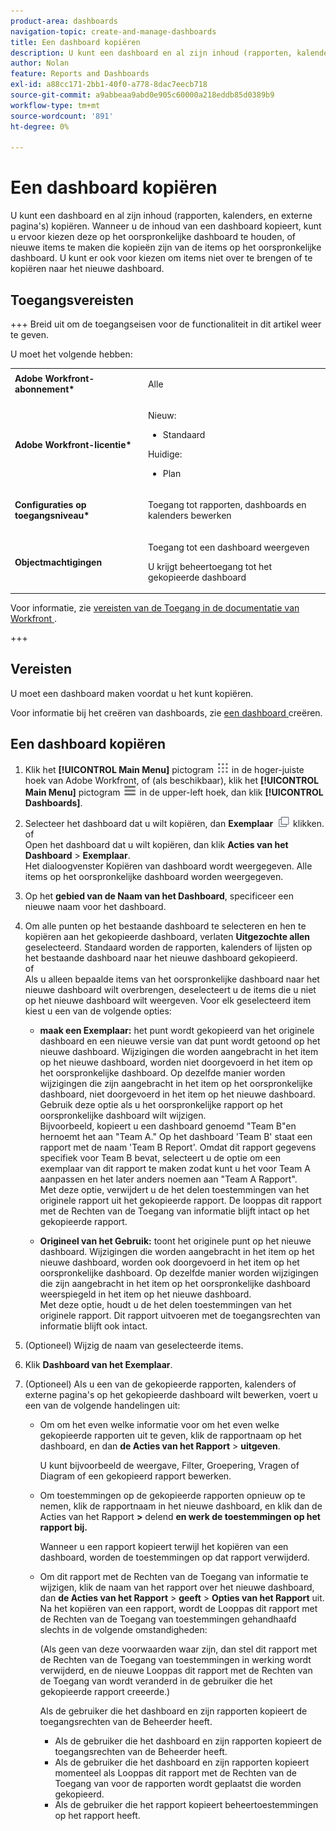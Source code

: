 ```yaml
---
product-area: dashboards
navigation-topic: create-and-manage-dashboards
title: Een dashboard kopiëren
description: U kunt een dashboard en al zijn inhoud (rapporten, kalenders, en externe pagina's) kopiëren. Wanneer u de inhoud van een dashboard kopieert, kunt u ervoor kiezen deze op het oorspronkelijke dashboard te houden, of nieuwe items te maken die kopieën zijn van de items op het oorspronkelijke dashboard. U kunt er ook voor kiezen om items niet over te brengen of te kopiëren naar het nieuwe dashboard.
author: Nolan
feature: Reports and Dashboards
exl-id: a88cc171-2bb1-40f0-a778-8dac7eecb718
source-git-commit: a9abbeaa9abd0e905c60000a218eddb85d0389b9
workflow-type: tm+mt
source-wordcount: '891'
ht-degree: 0%

---
```


# Een dashboard kopiëren

<!-- Audited: 1/2025 -->

U kunt een dashboard en al zijn inhoud (rapporten, kalenders, en externe pagina&#39;s) kopiëren. Wanneer u de inhoud van een dashboard kopieert, kunt u ervoor kiezen deze op het oorspronkelijke dashboard te houden, of nieuwe items te maken die kopieën zijn van de items op het oorspronkelijke dashboard. U kunt er ook voor kiezen om items niet over te brengen of te kopiëren naar het nieuwe dashboard.

## Toegangsvereisten

+++ Breid uit om de toegangseisen voor de functionaliteit in dit artikel weer te geven.

U moet het volgende hebben:

<table style="table-layout:auto"> 
 <col> 
 <col> 
 <tbody> 
  <tr> 
   <td role="rowheader"><strong>Adobe Workfront-abonnement*</strong></td> 
   <td> <p>Alle</p> </td> 
  </tr> 
  <tr> 
   <td role="rowheader"><strong>Adobe Workfront-licentie*</strong></td> 
    <td> 
      <p>Nieuw:</p>
         <ul>
         <li><p>Standaard</p></li>
         </ul>
      <p>Huidige:</p>
         <ul>
         <li><p>Plan</p></li>
         </ul>
   </td> 
  </tr> 
  <tr> 
   <td role="rowheader"><strong>Configuraties op toegangsniveau*</strong></td> 
   <td> <p>Toegang tot rapporten, dashboards en kalenders bewerken</p></td> 
  </tr> 
  <tr> 
   <td role="rowheader"><strong>Objectmachtigingen</strong></td> 
   <td> <p>Toegang tot een dashboard weergeven</p> <p>U krijgt beheertoegang tot het gekopieerde dashboard</p></td> 
  </tr> 
 </tbody> 
</table>

Voor informatie, zie [ vereisten van de Toegang in de documentatie van Workfront ](/help/quicksilver/administration-and-setup/add-users/access-levels-and-object-permissions/access-level-requirements-in-documentation.md).

+++

## Vereisten

U moet een dashboard maken voordat u het kunt kopiëren.

Voor informatie bij het creëren van dashboards, zie [ een dashboard ](../../../reports-and-dashboards/dashboards/creating-and-managing-dashboards/create-dashboard.md) creëren.

## Een dashboard kopiëren

1. Klik het **[!UICONTROL Main Menu]** pictogram ![ Belangrijkste Menu ](/help/_includes/assets/main-menu-icon.png) in de hoger-juiste hoek van Adobe Workfront, of (als beschikbaar), klik het **[!UICONTROL Main Menu]** pictogram ![ Belangrijkste Menu ](/help/_includes/assets/main-menu-icon-left-nav.png) in de upper-left hoek, dan klik **[!UICONTROL Dashboards]**.

1. Selecteer het dashboard dat u wilt kopiëren, dan **Exemplaar** ![](assets/copy-icon.png) klikken.\
   of\
   Open het dashboard dat u wilt kopiëren, dan klik **Acties van het Dashboard** > **Exemplaar**.\
   Het dialoogvenster Kopiëren van dashboard wordt weergegeven. Alle items op het oorspronkelijke dashboard worden weergegeven.

1. Op het **gebied van de Naam van het Dashboard**, specificeer een nieuwe naam voor het dashboard.
1. Om alle punten op het bestaande dashboard te selecteren en hen te kopiëren aan het gekopieerde dashboard, verlaten **Uitgezochte allen** geselecteerd. Standaard worden de rapporten, kalenders of lijsten op het bestaande dashboard naar het nieuwe dashboard gekopieerd.\
   of\
   Als u alleen bepaalde items van het oorspronkelijke dashboard naar het nieuwe dashboard wilt overbrengen, deselecteert u de items die u niet op het nieuwe dashboard wilt weergeven. Voor elk geselecteerd item kiest u een van de volgende opties:

   * **maak een Exemplaar:** het punt wordt gekopieerd van het originele dashboard en een nieuwe versie van dat punt wordt getoond op het nieuwe dashboard. Wijzigingen die worden aangebracht in het item op het nieuwe dashboard, worden niet doorgevoerd in het item op het oorspronkelijke dashboard. Op dezelfde manier worden wijzigingen die zijn aangebracht in het item op het oorspronkelijke dashboard, niet doorgevoerd in het item op het nieuwe dashboard.\
     Gebruik deze optie als u het oorspronkelijke rapport op het oorspronkelijke dashboard wilt wijzigen.\
     Bijvoorbeeld, kopieert u een dashboard genoemd &quot;Team B&quot;en hernoemt het aan &quot;Team A.&quot; Op het dashboard &#39;Team B&#39; staat een rapport met de naam &#39;Team B Report&#39;. Omdat dit rapport gegevens specifiek voor Team B bevat, selecteert u de optie om een exemplaar van dit rapport te maken zodat kunt u het voor Team A aanpassen en het later anders noemen aan &quot;Team A Rapport&quot;.\
     Met deze optie, verwijdert u de het delen toestemmingen van het originele rapport uit het gekopieerde rapport. De looppas dit rapport met de Rechten van de Toegang van informatie blijft intact op het gekopieerde rapport.

   * **Origineel van het Gebruik:** toont het originele punt op het nieuwe dashboard. Wijzigingen die worden aangebracht in het item op het nieuwe dashboard, worden ook doorgevoerd in het item op het oorspronkelijke dashboard. Op dezelfde manier worden wijzigingen die zijn aangebracht in het item op het oorspronkelijke dashboard weerspiegeld in het item op het nieuwe dashboard.\
     Met deze optie, houdt u de het delen toestemmingen van het originele rapport. Dit rapport uitvoeren met de toegangsrechten van informatie blijft ook intact.

1. (Optioneel) Wijzig de naam van geselecteerde items.
1. Klik **Dashboard van het Exemplaar**.
1. (Optioneel) Als u een van de gekopieerde rapporten, kalenders of externe pagina&#39;s op het gekopieerde dashboard wilt bewerken, voert u een van de volgende handelingen uit:

   * Om om het even welke informatie voor om het even welke gekopieerde rapporten uit te geven, klik de rapportnaam op het dashboard, en dan **de Acties van het Rapport** > **uitgeven**.

     U kunt bijvoorbeeld de weergave, Filter, Groepering, Vragen of Diagram of een gekopieerd rapport bewerken.

   * Om toestemmingen op de gekopieerde rapporten opnieuw op te nemen, klik de rapportnaam in het nieuwe dashboard, en klik dan de Acties van het Rapport **>** delend **en werk de toestemmingen op het rapport bij.**

     Wanneer u een rapport kopieert terwijl het kopiëren van een dashboard, worden de toestemmingen op dat rapport verwijderd.

   * Om dit rapport met de Rechten van de Toegang van informatie te wijzigen, klik de naam van het rapport over het nieuwe dashboard, dan **de Acties van het Rapport** > **geeft** > **Opties van het Rapport** uit.\
     Na het kopiëren van een rapport, wordt de Looppas dit rapport met de Rechten van de Toegang van toestemmingen gehandhaafd slechts in de volgende omstandigheden:

     (Als geen van deze voorwaarden waar zijn, dan stel dit rapport met de Rechten van de Toegang van toestemmingen in werking wordt verwijderd, en de nieuwe Looppas dit rapport met de Rechten van de Toegang van wordt veranderd in de gebruiker die het gekopieerde rapport creeerde.)

     Als de gebruiker die het dashboard en zijn rapporten kopieert de toegangsrechten van de Beheerder heeft.

      * Als de gebruiker die het dashboard en zijn rapporten kopieert de toegangsrechten van de Beheerder heeft.
      * Als de gebruiker die het dashboard en zijn rapporten kopieert momenteel als Looppas dit rapport met de Rechten van de Toegang van voor de rapporten wordt geplaatst die worden gekopieerd.
      * Als de gebruiker die het rapport kopieert beheertoestemmingen op het rapport heeft.
